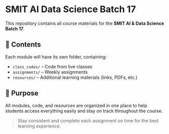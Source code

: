 # SMIT AI Data Science Batch 17

This repository contains all course materials for the **SMIT AI & Data Science Batch 17**.

## 📁 Contents

Each module will have its own folder, containing:

- `class_codes/` – Code from live classes  
- `assignments/` – Weekly assignments  
- `resources/` – Additional learning materials (links, PDFs, etc.)

## 📌 Purpose

All modules, code, and resources are organized in one place to help students access everything easily and stay on track throughout the course.

> Stay consistent and complete each assignment on time for the best learning experience.
